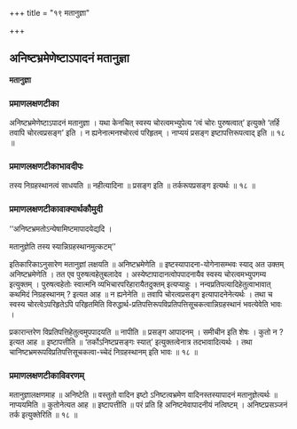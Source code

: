 +++
title = "१९ मतानुज्ञा"

+++


## अनिष्टभ्रमेणेष्टाऽपादनं मतानुज्ञा

**मतानुज्ञा** 

### **प्रमाणलक्षणटीका**

अनिष्टभ्रमेणेष्टाऽपादनं मतानुज्ञा । यथा केनचित् स्वस्य चोरत्वमभ्युपेत्य ‘त्वं चोरः पुरुषत्वात्’ इत्युक्ते ‘तर्हि तवापि चोरत्वप्रसङ्ग’ इति । न ह्यनेनात्मनश्चोरत्वं परिहृतम् । नाप्ययं प्रसङ्ग इष्टापत्तिरूपत्वाद् इति ॥ १८ ॥

### **प्रमाणलक्षणटीकाभावदीपः**

तस्य निग्रहस्थानत्वं साधयति ॥ नहीत्यादिना ॥ प्रसङ्ग इति ॥ तर्करूपप्रसङ्ग इत्यर्थः ॥ १८ ॥

### **प्रमाणलक्षणटीकावाक्यार्थकौमुदी**

‘‘अनिष्टभ्रमतोऽन्येषामिष्टमापादयेद्यदि ।

मतानुज्ञेति तस्य स्यान्निग्रहस्थानमुत्कटम्’’

इतिकारिकाऽनुसारेण मतानुज्ञां लक्षयति ॥ अनिष्टभ्रमेणेति ॥ इष्टस्यापादना-योगेनासम्भवः स्याद् अत उक्तम् अनिष्टभ्रमेणेति । तत एव पुरुषत्वहेतुबलादेव । अस्येष्टापादानत्वोपपादनायैव स्वस्य चोरत्वमभ्युपगम्य इत्युक्तम् । पुरुषत्वहेतोः स्वात्मनि व्यभिचारपरिहारायैतदुक्तम् इत्यप्याहुः । नन्वप्रतिपत्यादिहेतुत्वाभावात् कथमिदं निग्रहस्थानम् ? इत्यत आह ॥ न ह्यनेनेति ॥ तवापि चोरत्वप्रसङ्ग इत्यापादनेनेत्यर्थः । तथा च स्वस्य चोरत्वेऽपरिहृतेऽपि परिहृतमिति विरुद्धार्थ-प्रतिपत्तिरूपविप्रतिपत्तिसूचकत्वान्निग्रहस्थानं भवत्येवेति भावः ।

प्रकारान्तरेण विप्रतिपत्तिहेतुत्वमुपपादयति ॥ नापीति ॥ प्रसङ्ग आपादनम् । समीचीन इति शेषः । कुतो न ? इत्यत आह ॥ इष्टापत्तीति ॥ ‘तर्कोऽनिष्टप्रसङ्गः स्यात्’ इत्युक्तत्वेनात्र तदभावादित्यर्थः । तथा चानिष्टभ्रमरूपविप्रतिपत्तिसूचकत्वा-च्चेदं निग्रहस्थानम् इति भावः ॥ १८ ॥

### **प्रमाणलक्षणटीकाविवरणम्**

मतानुज्ञालक्षणमाह ॥ अनिष्टेति ॥ वस्तुतो वादिन इष्टो ऽनिष्टत्वभ्रमेण वादिनस्तस्यापादनं मतानुज्ञेत्यर्थः ॥ नाप्ययमिति ॥ कुतोनेत्यत आह ॥ इष्टापत्तीति ॥ परं प्रति हि अनिष्टमेवापादनीयं नत्विष्टम् । अनिष्टप्रसञ्जनं तर्क इत्युक्तेरिति ॥ १८ ॥

